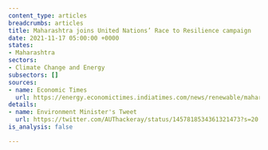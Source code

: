 ```yaml
---
content_type: articles
breadcrumbs: articles
title: Maharashtra joins United Nations’ Race to Resilience campaign
date: 2021-11-17 05:00:00 +0000
states:
- Maharashtra
sectors:
- Climate Change and Energy
subsectors: []
sources:
- name: Economic Times
  url: https://energy.economictimes.indiatimes.com/news/renewable/maharashtra-joins-un-race-to-resilience-campaign-at-cop26/87616959
details:
- name: Environment Minister's Tweet
  url: https://twitter.com/AUThackeray/status/1457818534361321473?s=20
is_analysis: false

---
```

